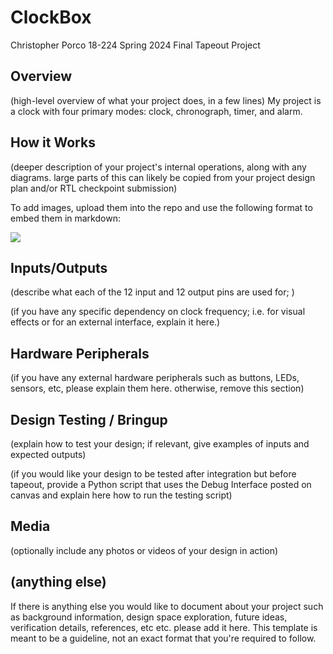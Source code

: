 # ClockBox

Christopher Porco
18-224 Spring 2024 Final Tapeout Project

## Overview

(high-level overview of what your project does, in a few lines)
My project is a clock with four primary modes: clock, chronograph, timer, and alarm.

## How it Works

(deeper description of your project's internal operations, along with any diagrams. large parts of this can likely be copied from your project design plan and/or RTL checkpoint submission)

To add images, upload them into the repo and use the following format to embed them in markdown:

![](image1.png)

## Inputs/Outputs

(describe what each of the 12 input and 12 output pins are used for; )

(if you have any specific dependency on clock frequency; i.e. for visual effects or for an external interface, explain it here.)

## Hardware Peripherals

(if you have any external hardware peripherals such as buttons, LEDs, sensors, etc, please explain them here. otherwise, remove this section)

## Design Testing / Bringup

(explain how to test your design; if relevant, give examples of inputs and expected outputs)

(if you would like your design to be tested after integration but before tapeout, provide a Python script that uses the Debug Interface posted on canvas and explain here how to run the testing script)

## Media

(optionally include any photos or videos of your design in action)

## (anything else)

If there is anything else you would like to document about your project such as background information, design space exploration, future ideas, verification details, references, etc etc. please add it here. This template is meant to be a guideline, not an exact format that you're required to follow.
